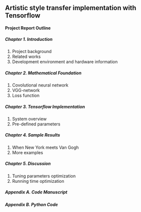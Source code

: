 ## Artistic style transfer implementation with Tensorflow

#### Project Report Outline



##### Chapter 1. Introduction

1. Project background
2. Related works
3. Development environment and hardware information

##### Chapter 2. Mathematical Foundation

1. Covolutional neural network
2. VGG-network
3. Loss function

##### Chapter 3. Tensorflow Implementation

1. System overview
2. Pre-defined parameters

##### Chapter 4. Sample Results

1. When New York meets Van Gogh
2. More examples

##### Chapter 5. Discussion

1. Tuning parameters optimization
2. Running time optimization

##### Appendix A. Code Manuscript

##### Appendix B. Python Code